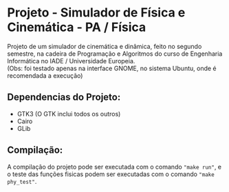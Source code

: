 # Projeto - Simulador de Física e Cinemática - PA / Física 
Projeto de um simulador de cinemática e dinâmica, feito no segundo semestre, na cadeira de Programação e Algoritmos do curso de Engenharia Informática no IADE / Universidade Europeia.  
(Obs: foi testado apenas na interface GNOME, no sistema Ubuntu, onde é recomendada a execução) 

## Dependencias do Projeto:  
- GTK3 (O GTK inclui todos os outros)
- Cairo
- GLib 

## Compilação:
A compilação do projeto pode ser executada com o comando `"make run"`, e o teste das funções fisicas podem ser executadas com o comando `"make phy_test"`.